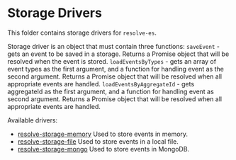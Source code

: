 # Storage Drivers
This folder contains storage drivers for `resolve-es`.

Storage driver is an object that must contain three functions:
`saveEvent` - gets an event to be saved in a storage. Returns a Promise object that will be resolved when the event is stored.
`loadEventsByTypes` - gets an array of event types as the first argument, and a function for handling event as the second argument. Returns a Promise object that will be resolved when all appropriate events are handled.
`loadEventsByAggregateId` - gets aggregateId as the first argument, and a function for handling event as second argument. Returns a Promise object that will be resolved when all appropriate events are handled.

Available drivers:
* [resolve-storage-memory](https://github.com/reimagined/resolve/tree/master/packages/storage-drivers/resolve-storage-memory)
Used to store events in memory.
* [resolve-storage-file](https://github.com/reimagined/resolve/tree/master/packages/storage-drivers/resolve-storage-file)
Used to store events in a local file.
* [resolve-storage-mongo](https://github.com/reimagined/resolve/tree/master/packages/storage-drivers/resolve-storage-mongo)
Used to store events in MongoDB.
